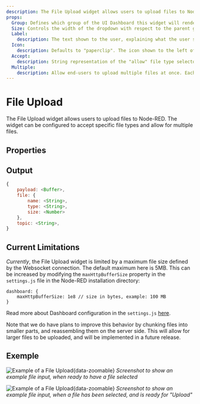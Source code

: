```yaml
---
description: The File Upload widget allows users to upload files to Node-RED.
props:
  Group: Defines which group of the UI Dashboard this widget will render in.
  Size: Controls the width of the dropdown with respect to the parent group. Maximum value is the width of the group.
  Label:
    description: The text shown to the user, explaining what the user should upload.
  Icon:
    description: Defaults to "paperclip". The icon shown to the left of the input field. See the full list of icons <a href="https://pictogrammers.com/library/mdi/" target="_blank">here</a>.
  Accept:
    description: String representation of the "allow" file type selectors. See full list of options <a href="https://developer.mozilla.org/en-US/docs/Web/HTML/Attributes/accept#unique_file_type_specifiers" target="_blank">here</a>.
  Multiple:
    description: Allow end-users to upload multiple files at once. Each file will be sent as a unique message.
---
```


<script setup>
    import AddedIn from '../../components/AddedIn.vue';
    import TryDemo from "./../../components/TryDemo.vue";
</script>

<TryDemo href="file-input">

# File Upload <AddedIn version="1.12.0" />

</TryDemo>

The File Upload widget allows users to upload files to Node-RED. The widget can be configured to accept specific file types and allow for multiple files.

## Properties

<PropsTable/>

## Output

```js
{
    payload: <Buffer>,
    file: {
        name: <String>,
        type: <String>,
        size: <Number>
    },
    topic: <String>,
}
```

## Current Limitations

_Currently_, the File Upload widget is limited by a maximum file size defined by the Websocket connection. The default maximum here is 5MB. This can be increased by modifying the `maxHttpBufferSize` property in the `settings.js` file in the Node-RED installation directory:

```
dashboard: {
    maxHttpBufferSize: 1e8 // size in bytes, example: 100 MB
}
```

Read more about Dashboard configuration in the `settings.js` [here](/user/settings.html#maxhttpbuffersize).

Note that we do have plans to improve this behavior by chunking files into smaller parts, and reassembling them on the server side. This will allow for larger files to be uploaded, and will be implemented in a future release.

## Exemple

![Example of a File Upload](/images/node-examples/ui-file-input-select.png "Example of a File Upload"){data-zoomable}
_Screenshot to show an example file input, when ready to have a file selected_

![Example of a File Upload](/images/node-examples/ui-file-input-chosen.png "Example of a File Upload"){data-zoomable}
_Screenshot to show an example file input, when a file has been selected, and is ready for "Upload"_
